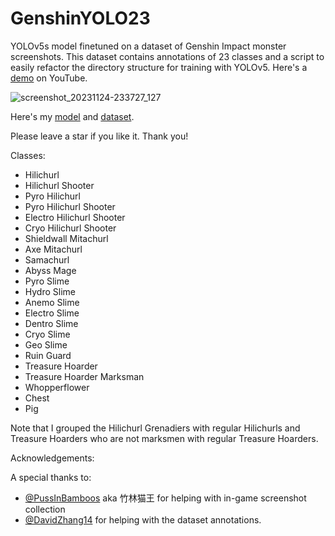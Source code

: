 # GenshinYOLO23
YOLOv5s model finetuned on a dataset of Genshin Impact monster screenshots. This dataset contains annotations of 23 classes and a script to easily refactor the directory structure for training with YOLOv5.
Here's a [demo](https://youtu.be/rAub-AfVtpI) on YouTube.

![screenshot_20231124-233727_127](https://github.com/FrozenPeak0701/GenshinYOLO23/assets/73618481/9a6094e6-546d-40cd-ae3a-babc7c9d5b77)

Here's my [model](https://drive.google.com/file/d/16NkunYLmxiSxuTbmzZ6GLgjemjcQz0fU/view?usp=sharing) and [dataset](https://drive.google.com/file/d/1RKqcAJU3Njud5zFuHd2_xngcwssSJSke/view?usp=sharing). 

Please leave a star if you like it. Thank you!

Classes:
- Hilichurl
- Hilichurl Shooter
- Pyro Hilichurl
- Pyro Hilichurl Shooter
- Electro Hilichurl Shooter
- Cryo Hilichurl Shooter
- Shieldwall Mitachurl
- Axe Mitachurl
- Samachurl
- Abyss Mage
- Pyro Slime
- Hydro Slime
- Anemo Slime
- Electro Slime
- Dentro Slime
- Cryo Slime
- Geo Slime
- Ruin Guard
- Treasure Hoarder
- Treasure Hoarder Marksman
- Whopperflower
- Chest
- Pig

Note that I grouped the Hilichurl Grenadiers with regular Hilichurls and Treasure Hoarders who are not marksmen with regular Treasure Hoarders.


Acknowledgements:

A special thanks to:

- [@PussInBamboos](https://github.com/PussInBamboos) aka 竹林猫王 for helping with in-game screenshot collection
- [@DavidZhang14](https://github.com/DavidZhang14) for helping with the dataset annotations.
